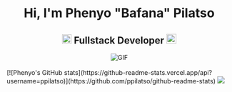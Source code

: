 <h1 align="center">Hi, I'm Phenyo "Bafana" Pilatso</h1>
<h2 align="center">
  <img src="https://komarev.com/ghpvc/?username=ppilatso&color=dc143c&style=for-the-badge" alt="Profile Views" style="height:21px;">
  Fullstack Developer
  <a href="https://ppilatso.com">
    <img src="https://img.shields.io/badge/Portfolio-543DE0?style=for-the-badge&logo=About.me&logoColor=white" alt="Portfolio" style="height:22px;">
  </a>
</h2>
<div align="center">
 <img alt="GIF" src="https://media4.giphy.com/media/11KzOet1ElBDz2/giphy.gif?cid=6c09b952ufa3xxbbm0mpuadm2zaik3wjp4m9luz2ly0lyz8d&ep=v1_internal_gif_by_id&rid=giphy.gif&ct=g" />
</div>

<br />
[![Phenyo's GitHub stats](https://github-readme-stats.vercel.app/api?username=ppilatso)](https://github.com/ppilatso/github-readme-stats)

<picture>
  <source
    srcset="https://github-readme-stats.vercel.app/api?username=ppilatso&show_icons=true&theme=dark"
    media="(prefers-color-scheme: dark)"
  />
  <source
    srcset="https://github-readme-stats.vercel.app/api?username=ppilatso&show_icons=true"
    media="(prefers-color-scheme: light), (prefers-color-scheme: no-preference)"
  />
  <img src="https://github-readme-stats.vercel.app/api?username=ppilatso&show_icons=true" />
</picture>
